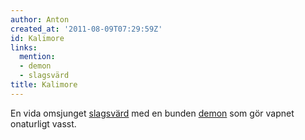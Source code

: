 ```yaml
---
author: Anton
created_at: '2011-08-09T07:29:59Z'
id: Kalimore
links:
  mention:
  - demon
  - slagsvärd
title: Kalimore
---
```


En vida omsjunget [slagsvärd] med en bunden [demon] som gör vapnet onaturligt vasst.

  [slagsvärd]: slagsvärd
  [demon]: demon
